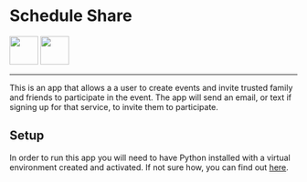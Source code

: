 # Schedule Share
<img src=https://user-images.githubusercontent.com/31383711/204903829-ab7de929-6738-487e-8363-c3697b96a4e4.svg width=50 /> <img src=https://user-images.githubusercontent.com/31383711/190922610-d309b96e-318e-4e82-9b04-8eb2ab52938d.png width=50 />

___
This is an app that allows a a user to create events and invite trusted family and friends to participate in the event. The app will send an email, or text if signing up for that service, to invite them to participate.


## Setup

In order to run this app you will need to have Python installed with a virtual 
environment created and activated. If not sure how, you can find out [here]().






